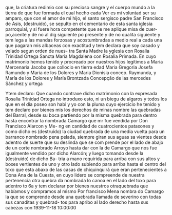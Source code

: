 que, la criatura redimio con su precioso sangre y el cuerpo mundo a la tierra de que fue formada el cual hecho cada
Ver es mi voluntad ser su amparo, que con el amor de mi hijo, el santo sergisco padre San Francisco de Asis, (destruido), se sepulto en el cementario de esta santa iglesia parroquial, y si fuere hora competente que se me aplique misa de cuer- po,acente y de no al dig siguiente
po presente y de no qualita siguiente
y tem lega a las mandas forzosas y acostumbradas a medio
real a cada una que pagaran mis albaceas con exactitud
y tem declara que soy casado y velado segun orden de nues-
tra Santa Madre la yglesia con Rosalia Trinidad Ortega
Sancta Maria Magdalena con Rosalia Primada. En cuyo matrimonio hemos tenido y procreado por nuestros hijos legítimos a Maria Mercenaria Jacoba que collocio en tierra edad Maria Gregoria Josefa Ramundo y Maria de los Dolores y Maria Dionisia concep.
Raymunda, y María de los Dolores y María Brontzada Concepção de las mercedes Sánchez y ortega

Ytem declaro: Que cuando contraxe dicho matrimonio con la expresada Rosalia Trinidad Ortega no introduxo esto, ni un biegu de algaros y todos los que en el dia poseo son habi
y yo con la pluma cuyo ejercicio he tenido
y tem declaro por bienes mis los derechos de minas nombre
las quebradas del Barral, desde su boca partiendo por la misma quebrada para dentro hasta encontrar la nombrada Camargo que mr fue vendida por Don Francisco Alarcon y Me- ng en cantidad de cuatrocientos pataxones y como dicho es
(destruído) la ciudad quebrada de una media vuelta para un barranco nombrado pena pelada, siempre giran sus aguas sa
vientes desde adentro de suerte que su deslinda que se com
prende por el lado de abajo de un corte nombrado Arroyo hasta
dar con la de Camargo que nos fue igualmente vendido por dicho Alarcón; y luego tomando desde la (destruido) de dicho Ba- tria a mano requirida para arriba con sus altos y boxes vertientes de uno y otro lado subiendo para arriba hasta el
centro del toxo que esta abaxo de las casas de chiquinquirá que eran pertenecientes a Dona Ana de la Cuesta, en cuyo lidero se compreende de nuestra pertenencia otra quebra da nombrada lo canoa en el lado del toxo para adentro to
6a y tem declarar por bienes nuestros otraquebrada que habíamos y compramos al mismo Por francisco Mena nombra do Camargo la que se comprende desde una quebrada
llamada de severino con todas sus canaditas y quebrad- tos para apribo al lado derecho hasta sus cabezas con
1939-11-18 10:00:00